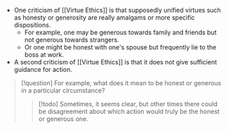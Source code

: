 - One criticism of [[Virtue Ethics]] is that supposedly unified virtues such as honesty or generosity are really amalgams or more specific dispositions.
	- For example, one may be generous towards family and friends but not generous towards strangers.
	- Or one might be honest with one's spouse but frequently lie to the boss at work.
- A second criticism of [[Virtue Ethics]] is that it does not give sufficient guidance for action.
> [!question] For example, what does it mean to be honest or generous in a particular circumstance?
> > [!todo] Sometimes, it seems clear, but other times there could be disagreement about which action would truly be the honest or generous one.
